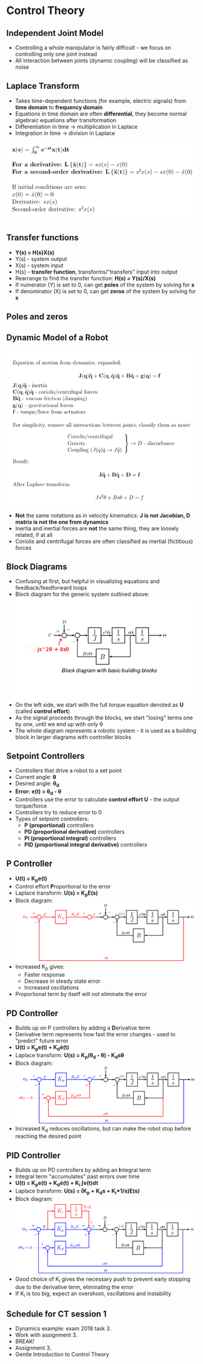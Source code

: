 # Control Theory

## Independent Joint Model
* Controlling a whole manipulator is fairly difficult - we focus on controlling only one joint instead
* All interaction between joints (dynamic coupling) will be classified as noise

## Laplace Transform
* Takes time-dependent functions (for example, electric signals) from **time domain** to **frequency domain**
* Equations in time domain are often **differential**, they become normal algebraic equations after transformation
* Differentiation in time -> multiplication in Laplace
* Integration in time -> division in Laplace

![Alt text](laplace_transform.png?raw=true)

## Transfer functions
* **Y(s) = H(s)X(s)**
* Y(s) - system output
* X(s) - system input
* H(s) - **transfer function**, transforms/"transfers" input into output
* Rearrange to find the transfer function: **H(s) = Y(s)/X(s)**
* If numerator (Y) is set to 0, can get **poles** of the system by solving for **s**
* If denominator (X) is set to 0, can get **zeros** of the system by solving for **s**

## Poles and zeros

## Dynamic Model of a Robot
![Alt text](dynamic_model.png?raw=true)
* **Not** the same notations as in velocity kinematics: **J is not Jacobian, D matrix is not the one from dynamics**
* Inertia and inertial forces are **not** the same thing, they are loosely related, if at all
* Coriolis and centrifugal forces are often classified as inertial (fictitious) forces

## Block Diagrams
* Confusing at first, but helpful in visualizing equations and feedback/feedforward loops
* Block diagram for the generic system outlined above:
![Alt text](basic_block.png?raw=true)
* On the left side, we start with the full torque equation denoted as **U** (called **control effort**)
* As the signal proceeds through the blocks, we start "losing" terms one by one, until we end up with only &theta;
* The whole diagram represents a robotic system - it is used as a building block in larger diagrams with controller blocks

## Setpoint Controllers
* Controllers that drive a robot to a set point
* Current angle: <strong>&theta;</strong>
* Desired angle: <strong>&theta;<sub>d</sub></strong>
* **Error:** <strong>e(t) = &theta;<sub>d</sub> - &theta;</strong>
* Controllers use the error to calculate **control effort U** - the output torque/force
* Controllers try to reduce error to 0
* Types of setpoint controllers:
  * **P (proportional)** controllers
  * **PD (proportional derivative)** controllers
  * **PI (proportional integral)** controllers
  * **PID (proportional integral derivative)** controllers

## P Controller
* <strong>U(t) = K<sub>p</sub>e(t)</strong>
* Control effort **P**roportional to the error
* Laplace transform: <strong>U(s) = K<sub>p</sub>E(s)</strong>
* Block diagram:
![Alt text](p_block.png?raw=true)
* Increased K<sub>p</sub> gives:
  * Faster response
  * Decrease in steady state error
  * Increased oscillations
* Proportional term by itself will not eliminate the error

## PD Controller
* Builds up on P controllers by adding a **D**erivative term
* Derivative term represents how fast the error changes - used to "predict" future error
* <strong>U(t) = K<sub>p</sub>e(t) + K<sub>d</sub>e&#775;(t)</strong>
* Laplace transform: <strong>U(s) = K<sub>p</sub>(&theta;<sub>d</sub> - &theta;) - K<sub>d</sub>s&theta;</strong>
* Block diagram:
![Alt text](pd_block.png?raw=true)
* Increased K<sub>d</sub> reduces oscillations, but can make the robot stop before reaching the desired point

## PID Controller
* Builds up on PD controllers by adding an **I**ntegral term
* Integral term "accumulates" past errors over time
* <strong>U(t) = K<sub>p</sub>e(t) + K<sub>d</sub>e&#775;(t) + K<sub>i</sub> &#8747;e(t)dt</strong>
* Laplace transform: <strong>U(s) = (K<sub>p</sub> + K<sub>d</sub>s + K<sub>i</sub>*1/s)E(s)</strong>
* Block diagram:
![Alt text](pid_block.png?raw=true)
* Good choice of K<sub>i</sub> gives the necessary push to prevent early stopping due to the derivative term, eliminating the error
* If K<sub>i</sub> is too big, expect an overshoot, oscillations and instability

## Schedule for CT session 1
* Dynamics example: exam 2018 task 3.
* Work with assignment 3.
* BREAK!
* Assignment 3.
* Gentle Introduction to Control Theory
